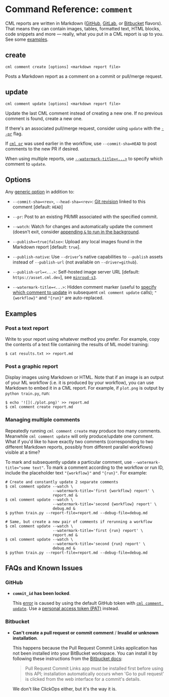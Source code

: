# Command Reference: `comment`

CML reports are written in Markdown ([GitHub](https://github.github.com/gfm),
[GitLab](https://docs.gitlab.com/ee/user/markdown.html), or
[Bitbucket](https://confluence.atlassian.com/bitbucketserver/markdown-syntax-guide-776639995.html)
flavors). That means they can contain images, tables, formatted text, HTML
blocks, code snippets and more — really, what you put in a CML report is up to
you. See some [examples](#examples).

## create

```usage
cml comment create [options] <markdown report file>
```

Posts a Markdown report as a comment on a commit or pull/merge request.

## update

```usage
cml comment update [options] <markdown report file>
```

Update the last CML comment instead of creating a new one. If no previous
comment is found, create a new one.

<admon type="tip">

If there's an associated pull/merge request, consider using `update` with the
[`--pr`](#--pr) flag.

</admon>

<admon type="tip">

If [`cml pr`](/doc/ref/pr) was used earlier in the workflow, use
`--commit-sha=HEAD` to post comments to the new PR if desired.

</admon>

<admon type="tip">

When using multiple reports, use
[`--watermark-title=<...>`](#managing-multiple-comments) to specify which
comment to `update`.

</admon>

## Options

Any [generic option](/doc/ref) in addition to:

- `--commit-sha=<rev>`, `--head-sha=<rev>`: [Git revision] linked to this
  comment [default: `HEAD`]

- `--pr`: Post to an existing PR/MR associated with the specified commit.

- `--watch`: Watch for changes and automatically update the comment (doesn't
  exit, consider [appending `&` to run in the background].

- `--publish=<true|false>`: Upload any local images found in the Markdown report
  [default: `true`].

- `--publish-native`: Use `--driver`'s native capabilities to `--publish` assets
  instead of `--publish-url` (not available on `--driver=github`).
- `--publish-url=<...>`: Self-hosted image server URL [default:
  `https://asset.cml.dev`], see [`minroud-s3`].
- `--watermark-title=<...>`: Hidden comment marker (useful to
  [specify which comment to update](#managing-multiple-comments) in subsequent
  `cml comment update` calls); `"{workflow}"` and `"{run}"` are auto-replaced.

[git revision]: https://git-scm.com/docs/gitrevisions
[appending `&` to run in the background]:
  https://en.wikipedia.org/wiki/Job_control_(Unix)#Implementation
[`minroud-s3`]: https://github.com/iterative/minroud-s3

## Examples

### Post a text report

Write to your report using whatever method you prefer. For example, copy the
contents of a text file containing the results of ML model training:

```cli
$ cat results.txt >> report.md
```

### Post a graphic report

Display images using Markdown or HTML. Note that if an image is an output of
your ML workflow (i.e. it is produced by your workflow), you can use Markdown to
embed it in a CML report. For example, if `plot.png` is output by
`python train.py`, run:

```cli
$ echo '![](./plot.png)' >> report.md
$ cml comment create report.md
```

### Managing multiple comments

Repeatedly running `cml comment create` may produce too many comments. Meanwhile
`cml comment update` will only produce/update one comment. What if you'd like to
have exactly two comments (corresponding to two different Markdown reports,
possibly from different parallel workflows) visible at a time?

To mark and subsequently update a particular comment, use
`--watermark-title="some text"`. To mark a comment according to the workflow or
run ID, include the placeholder text `"{workflow}"` and `"{run}"`. For example:

```cli
# Create and constantly update 2 separate comments
$ cml comment update --watch \
                     --watermark-title='first {workflow} report' \
                     report.md &
$ cml comment update --watch \
                     --watermark-title='second {workflow} report' \
                     debug.md &
$ python train.py --report-file=report.md --debug-file=debug.md

# Same, but create a new pair of comments if rerunning a workflow
$ cml comment update --watch \
                     --watermark-title='first {run} report' \
                     report.md &
$ cml comment update --watch \
                     --watermark-title='second {run} report' \
                     debug.md &
$ python train.py --report-file=report.md --debug-file=debug.md
```

## FAQs and Known Issues

### GitHub

- **`commit_id` has been locked**.

  This [error] is caused by using the default GitHub token with
  [`cml comment update`](#update). Use a [personal access token (PAT)] instead.

[error]:
  https://github.community/t/comment-api-does-not-describe-commit-id-has-been-locked/159853/2
[personal access token (pat)]:
  /doc/self-hosted-runners?tab=GitHub#personal-access-token

### Bitbucket

- **Can't create a pull request or commit comment** / **Invalid or unknown
  installation**.

  This happens because the Pull Request Commit Links application has not been
  installed into your BitBucket workspace. You can install it by following these
  instructions from the [Bitbucket docs]:

  > Pull Request Commit Links app must be installed first before using this API;
  > installation automatically occurs when 'Go to pull request' is clicked from
  > the web interface for a commit's details.

  We don't like ClickOps either, but it's the way it is.

[bitbucket docs]:
  https://developer.atlassian.com/cloud/bitbucket/rest/api-group-pullrequests#api-repositories-workspace-repo-slug-commit-commit-pullrequests-get
